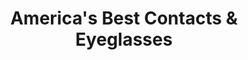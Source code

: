---
title: "America's Best Contacts & Eyeglasses"
url: /west-jordan/americas-best-contacts-und-eyeglasses/
shop: Optiker
---
